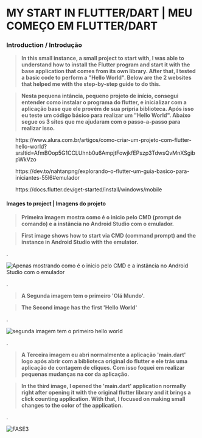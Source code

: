 # MY START IN FLUTTER/DART | MEU COMEÇO EM FLUTTER/DART

<h3>Introduction / Introdução</h3>

<blockquote><b> In this small instance, a small project to start with, I was able to understand how to install the Flutter program and start it with the base application that comes from its own library.
After that, I tested a basic code to perform a "Hello World". Below are the 2 websites that helped me with the step-by-step guide to do this. </b></blockquote>

<blockquote><b> Nesta pequena intância, pequeno projeto de início, consegui entender como instalar o programa do flutter, e inicializar com a aplicação base que ele provém de sua prípria biblioteca.
Após isso eu teste um código básico para realizar um "Hello World". Abaixo segue os 3 sites que me ajudaram com o passo-a-passo para realizar isso. </b></blockquote>

<ul> https://www.alura.com.br/artigos/como-criar-um-projeto-com-flutter-hello-world?srsltid=AfmBOop5G1CCLUhnb0u6AmpjtFowjkfEPszp3TdwsQvMnXSgibpWkVzo </ul> 
<ul> https://dev.to/nahtanpng/explorando-o-flutter-um-guia-basico-para-iniciantes-55l6#emulador </ul>
<ul> https://docs.flutter.dev/get-started/install/windows/mobile </ul>

<h4> Images to project | Imagens do projeto </h4>

<blockquote><b>Primeira imagem mostra como é o inicio pelo CMD (prompt de comando) e a instância no Android Studio com o emulador. </b></blockquote>
<blockquote><b>First image shows how to start via CMD (command prompt) and the instance in Android Studio with the emulator. </b></blockquote>

<p>.</p>


![Apenas mostrando como é o inicio pelo CMD e a instância no Android Studio com o emulador](https://github.com/user-attachments/assets/e5ed50f9-e096-4913-9ab0-bc09ef05ad69)

<p>.</p>



<blockquote><b> A Segunda imagem tem o primeiro 'Olá Mundo'.</b></blockquote>
<blockquote><b> The Second image has the first 'Hello World'</b></blockquote>

<p>.</p>


![segunda imagem tem o primeiro hello world](https://github.com/user-attachments/assets/2c8d9756-eb87-47b2-93d0-011ae50390e5)

<p>.</p>


<blockquote><b> A Terceira imagem eu abri normalmente a aplicação 'main.dart' logo após abrir com a biblioteca original do flutter e ele trás uma aplicação de contagem de cliques. 
Com isso foquei em realizar pequenas mudanças na cor da aplicação. </b></blockquote>
<blockquote><b> In the third image, I opened the 'main.dart' application normally right after opening it with the original flutter library and it brings a click counting application. 
With that, I focused on making small changes to the color of the application. </b></blockquote>


<p>.</p>

![FASE3](https://github.com/user-attachments/assets/3a710c84-6a47-4216-9e7f-eeaff1759780)
